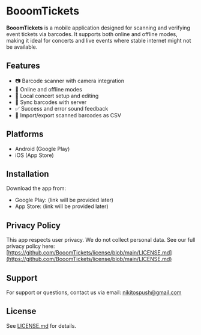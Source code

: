 # BooomTickets

**BooomTickets** is a mobile application designed for scanning and verifying event tickets via barcodes. It supports both online and offline modes, making it ideal for concerts and live events where stable internet might not be available.

## Features

* 📷 Barcode scanner with camera integration
* 📡 Online and offline modes
* 🎫 Local concert setup and editing
* 🔄 Sync barcodes with server
* ✅ Success and error sound feedback
* 📁 Import/export scanned barcodes as CSV

## Platforms

* Android (Google Play)
* iOS (App Store)

## Installation

Download the app from:

* Google Play: (link will be provided later)
* App Store: (link will be provided later)

## Privacy Policy

This app respects user privacy. We do not collect personal data. See our full privacy policy here: [https://github.com/BooomTickets/license/blob/main/LICENSE.md](https://github.com/BooomTickets/license/blob/main/LICENSE.md)

## Support

For support or questions, contact us via email: [nikitospush@gmail.com](mailto:nikitospush@gmail.com)

## License

See [LICENSE.md](LICENSE.md) for details.

